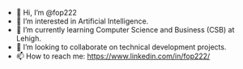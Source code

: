 - 👋 Hi, I’m @fop222
- 👀 I’m interested in Artificial Intelligence.
- 🌱 I’m currently learning Computer Science and Business (CSB) at Lehigh.
- 💞️ I’m looking to collaborate on technical development projects.
- 📫 How to reach me: https://www.linkedin.com/in/fop222/

<!---
fop222/fop222 is a ✨ special ✨ repository because its `README.md` (this file) appears on your GitHub profile.
You can click the Preview link to take a look at your changes.
--->
